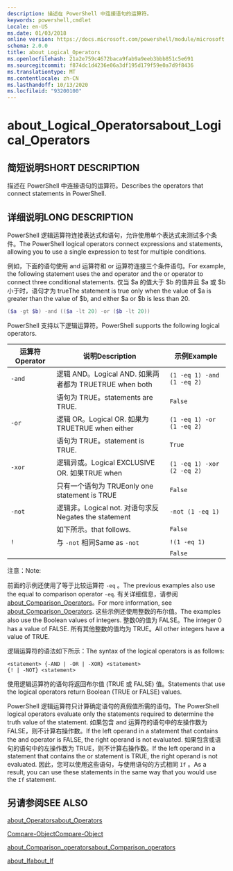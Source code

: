 ```yaml
---
description: 描述在 PowerShell 中连接语句的运算符。
keywords: powershell,cmdlet
Locale: en-US
ms.date: 01/03/2018
online version: https://docs.microsoft.com/powershell/module/microsoft.powershell.core/about/about_logical_operators?view=powershell-5.1&WT.mc_id=ps-gethelp
schema: 2.0.0
title: about_Logical_Operators
ms.openlocfilehash: 21a2e759c4672baca9fab9a9eeb3bbb851c5e691
ms.sourcegitcommit: f874dc1d4236e06a3df195d179f59e0a7d9f8436
ms.translationtype: MT
ms.contentlocale: zh-CN
ms.lasthandoff: 10/13/2020
ms.locfileid: "93200100"
---
```

# <a name="about_logical_operators"></a><span data-ttu-id="9981c-104">about_Logical_Operators</span><span class="sxs-lookup"><span data-stu-id="9981c-104">about_Logical_Operators</span></span>

## <a name="short-description"></a><span data-ttu-id="9981c-105">简短说明</span><span class="sxs-lookup"><span data-stu-id="9981c-105">SHORT DESCRIPTION</span></span>

<span data-ttu-id="9981c-106">描述在 PowerShell 中连接语句的运算符。</span><span class="sxs-lookup"><span data-stu-id="9981c-106">Describes the operators that connect statements in PowerShell.</span></span>

## <a name="long-description"></a><span data-ttu-id="9981c-107">详细说明</span><span class="sxs-lookup"><span data-stu-id="9981c-107">LONG DESCRIPTION</span></span>

<span data-ttu-id="9981c-108">PowerShell 逻辑运算符连接表达式和语句，允许使用单个表达式来测试多个条件。</span><span class="sxs-lookup"><span data-stu-id="9981c-108">The PowerShell logical operators connect expressions and statements, allowing you to use a single expression to test for multiple conditions.</span></span>

<span data-ttu-id="9981c-109">例如，下面的语句使用 and 运算符和 or 运算符连接三个条件语句。</span><span class="sxs-lookup"><span data-stu-id="9981c-109">For example, the following statement uses the and operator and the or operator to connect three conditional statements.</span></span> <span data-ttu-id="9981c-110">仅当 $a 的值大于 $b 的值并且 $a 或 $b 小于时，语句才为 true</span><span class="sxs-lookup"><span data-stu-id="9981c-110">The statement is true only when the value of $a is greater than the value of $b, and either $a or $b is less than</span></span>
20.

```powershell
($a -gt $b) -and (($a -lt 20) -or ($b -lt 20))
```

<span data-ttu-id="9981c-111">PowerShell 支持以下逻辑运算符。</span><span class="sxs-lookup"><span data-stu-id="9981c-111">PowerShell supports the following logical operators.</span></span>

|<span data-ttu-id="9981c-112">运算符</span><span class="sxs-lookup"><span data-stu-id="9981c-112">Operator</span></span>|<span data-ttu-id="9981c-113">说明</span><span class="sxs-lookup"><span data-stu-id="9981c-113">Description</span></span>                        |<span data-ttu-id="9981c-114">示例</span><span class="sxs-lookup"><span data-stu-id="9981c-114">Example</span></span>                   |
|--------|-----------------------------------|--------------------------|
|`-and`  |<span data-ttu-id="9981c-115">逻辑 AND。</span><span class="sxs-lookup"><span data-stu-id="9981c-115">Logical AND.</span></span> <span data-ttu-id="9981c-116">如果两者都为 TRUE</span><span class="sxs-lookup"><span data-stu-id="9981c-116">TRUE when both</span></span>        |`(1 -eq 1) -and (1 -eq 2)`|
|        |<span data-ttu-id="9981c-117">语句为 TRUE。</span><span class="sxs-lookup"><span data-stu-id="9981c-117">statements are TRUE.</span></span>               |`False`                   |
|`-or`   |<span data-ttu-id="9981c-118">逻辑 OR。</span><span class="sxs-lookup"><span data-stu-id="9981c-118">Logical OR.</span></span> <span data-ttu-id="9981c-119">如果为 TRUE</span><span class="sxs-lookup"><span data-stu-id="9981c-119">TRUE when either</span></span>       |`(1 -eq 1) -or (1 -eq 2)` |
|        |<span data-ttu-id="9981c-120">语句为 TRUE。</span><span class="sxs-lookup"><span data-stu-id="9981c-120">statement is TRUE.</span></span>                 |`True`                    |
|`-xor`  |<span data-ttu-id="9981c-121">逻辑异或。</span><span class="sxs-lookup"><span data-stu-id="9981c-121">Logical EXCLUSIVE OR.</span></span> <span data-ttu-id="9981c-122">如果</span><span class="sxs-lookup"><span data-stu-id="9981c-122">TRUE when</span></span>    |`(1 -eq 1) -xor (2 -eq 2)`|
|        |<span data-ttu-id="9981c-123">只有一个语句为 TRUE</span><span class="sxs-lookup"><span data-stu-id="9981c-123">only one statement is TRUE</span></span>         |`False`                   |
|`-not`  |<span data-ttu-id="9981c-124">逻辑非。</span><span class="sxs-lookup"><span data-stu-id="9981c-124">Logical not.</span></span> <span data-ttu-id="9981c-125">对语句求反</span><span class="sxs-lookup"><span data-stu-id="9981c-125">Negates the statement</span></span> |`-not (1 -eq 1)`          |
|        |<span data-ttu-id="9981c-126">如下所示。</span><span class="sxs-lookup"><span data-stu-id="9981c-126">that follows.</span></span>                      |`False`                   |
|`!`     |<span data-ttu-id="9981c-127">与 `-not` 相同</span><span class="sxs-lookup"><span data-stu-id="9981c-127">Same as `-not`</span></span>                     |`!(1 -eq 1)`              |
|        |                                   |`False`                   |

 <span data-ttu-id="9981c-128">注意：</span><span class="sxs-lookup"><span data-stu-id="9981c-128">Note:</span></span>

<span data-ttu-id="9981c-129">前面的示例还使用了等于比较运算符 `-eq` 。</span><span class="sxs-lookup"><span data-stu-id="9981c-129">The previous examples also use the equal to comparison operator `-eq`.</span></span> <span data-ttu-id="9981c-130">有关详细信息，请参阅 [about_Comparison_Operators](about_Comparison_Operators.md)。</span><span class="sxs-lookup"><span data-stu-id="9981c-130">For more information, see [about_Comparison_Operators](about_Comparison_Operators.md).</span></span> <span data-ttu-id="9981c-131">这些示例还使用整数的布尔值。</span><span class="sxs-lookup"><span data-stu-id="9981c-131">The examples also use the Boolean values of integers.</span></span> <span data-ttu-id="9981c-132">整数0的值为 FALSE。</span><span class="sxs-lookup"><span data-stu-id="9981c-132">The integer 0 has a value of FALSE.</span></span> <span data-ttu-id="9981c-133">所有其他整数的值均为 TRUE。</span><span class="sxs-lookup"><span data-stu-id="9981c-133">All other integers have a value of TRUE.</span></span>

<span data-ttu-id="9981c-134">逻辑运算符的语法如下所示：</span><span class="sxs-lookup"><span data-stu-id="9981c-134">The syntax of the logical operators is as follows:</span></span>

```
<statement> {-AND | -OR | -XOR} <statement>
{! | -NOT} <statement>
```

<span data-ttu-id="9981c-135">使用逻辑运算符的语句将返回布尔值 (TRUE 或 FALSE) 值。</span><span class="sxs-lookup"><span data-stu-id="9981c-135">Statements that use the logical operators return Boolean (TRUE or FALSE) values.</span></span>

<span data-ttu-id="9981c-136">PowerShell 逻辑运算符只计算确定语句的真假值所需的语句。</span><span class="sxs-lookup"><span data-stu-id="9981c-136">The PowerShell logical operators evaluate only the statements required to determine the truth value of the statement.</span></span> <span data-ttu-id="9981c-137">如果包含 and 运算符的语句中的左操作数为 FALSE，则不计算右操作数。</span><span class="sxs-lookup"><span data-stu-id="9981c-137">If the left operand in a statement that contains the and operator is FALSE, the right operand is not evaluated.</span></span>
<span data-ttu-id="9981c-138">如果包含或语句的语句中的左操作数为 TRUE，则不计算右操作数。</span><span class="sxs-lookup"><span data-stu-id="9981c-138">If the left operand in a statement that contains the or statement is TRUE, the right operand is not evaluated.</span></span> <span data-ttu-id="9981c-139">因此，您可以使用这些语句，与使用语句的方式相同 `If` 。</span><span class="sxs-lookup"><span data-stu-id="9981c-139">As a result, you can use these statements in the same way that you would use the `If` statement.</span></span>

## <a name="see-also"></a><span data-ttu-id="9981c-140">另请参阅</span><span class="sxs-lookup"><span data-stu-id="9981c-140">SEE ALSO</span></span>

[<span data-ttu-id="9981c-141">about_Operators</span><span class="sxs-lookup"><span data-stu-id="9981c-141">about_Operators</span></span>](about_Operators.md)

[<span data-ttu-id="9981c-142">Compare-Object</span><span class="sxs-lookup"><span data-stu-id="9981c-142">Compare-Object</span></span>](xref:Microsoft.PowerShell.Utility.Compare-Object)

[<span data-ttu-id="9981c-143">about_Comparison_operators</span><span class="sxs-lookup"><span data-stu-id="9981c-143">about_Comparison_operators</span></span>](about_Comparison_Operators.md)

[<span data-ttu-id="9981c-144">about_If</span><span class="sxs-lookup"><span data-stu-id="9981c-144">about_If</span></span>](about_If.md)
